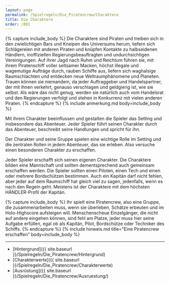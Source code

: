 ```yaml
---
layout: page
permalink: /Spielregeln/Die_Piratencrew/Charaktere
title: Die Charaktere
order: /001
---
```


{% capture include_body %}
Die Charaktere sind Piraten und treiben sich in den zwielichtigen Bars und Kneipen des Universums herum, liefern sich Schlägereien mit anderen Piraten und knüpfen Kontakte zu halbseidenen Händlern, inoffiziellen Regierungsbeauftragten und undurchsichtigen Vereinigungen. Auf ihrer Jagd nach Ruhm und Reichtum führen sie, mit ihrem Piratenschiff voller seltsamer Macken, höchst illegale und wagemutige Aufträge durch, rauben Schiffe aus, liefern sich waghalsige Raumschlachten und entdecken neue Weltraumphänomene und Planeten. Trauen können sie niemandem, da jeder Auftraggeber und Handelspartner, der mit ihnen verkehrt, genauso verschlagen und geldgierig ist, wie sie selbst. Als wäre das nicht genug, werden sie natürlich auch vom Handelsrat und den Regierungen verfolgt und stehen in Konkurrenz mit vielen anderen Piraten.
{% endcapture %}
{% include anmerkung.md body=include_body %}

Mit ihrem Charakter beeinflussen und gestalten die Spieler das Setting und insbesondere das Abenteuer. Jeder Spieler führt seinen Charakter durch das Abenteuer, beschreibt seine Handlungen und spricht für ihn.

Der Charakter und seine Gruppe spielen eine wichtige Rolle im Setting und die zentralen Rollen in jedem Abenteuer, das sie erleben. Also versuche einen besonderen Charakter zu erschaffen.

Jeder Spieler erschafft sich seinen eigenen Charakter. Die Charaktere bilden eine Mannschaft und sollten dementsprechend auch gemeinsam erschaffen werden. Die Spieler sollten einen Piloten, einen Tech und einen oder mehrere Bordschützen bestimmen. Auch ein Kapitän darf nicht fehlen, aber jeder auf dem Raumschiff hat gleich viel zu sagen, jedenfalls, wenn es nach den Regeln geht. Meistens ist der Charaktere mit dem höchsten HÄNDLER-Profil der Kapitän.

{% capture include_body %}
Ihr spielt eine Piratencrew, also eine Gruppe, die zusammenarbeiten muss, wenn sie überleben, Schätze erbeuten und im Holo-Highscore aufsteigen will. Menschenscheue Einzelgänger, die nicht auf andere eingehen können, sind fehl am Platze, jeder muss hier seine Aufgabe erfüllen, egal ob als Kapitän, Pilot, Bordschütze oder Techniker des Schiffs.
{% endcapture %}
{% include hinweis.md title="Eine Piratencrew erschaffen" body=include_body %}

***

- [Hintergrund]({{ site.baseurl }}/Spielregeln/Die_Piratencrew/Hintergrund)
- [Charakterwerte]({{ site.baseurl }}/Spielregeln/Die_Piratencrew/Charakterwerte)
- [Ausrüstung]({{ site.baseurl }}/Spielregeln/Die_Piratencrew/Ausruestung/)
